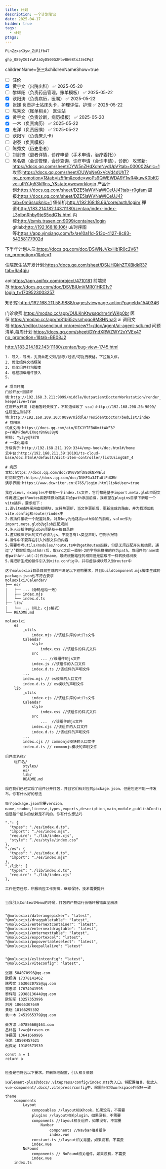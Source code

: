 ```yaml
---
title: 计划
description: 一个计划笔记
date: 2025-04-17
hidden: true
tags:
  - 计划
ptags:
---
```

```
PLnZzxaK3yw_ZiR1fb4T

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
```
childrenName=张三&childrenNameShow=true
- [ ] 汪伦
- [x] 黄宇文（出院出科） ✅ 2025-05-20
- [ ] 黎辉阳（负责药品管理，账单模板） ✅ 2025-05-22
- [x] 欧阳涛（负责病历，医嘱） ✅ 2025-05-22
- [x] 张嫘 负责护士站床头卡，护理评估，护理 ✅ 2025-05-22
- [ ] 陈秀文（账单相关）
医生站
- [x] 黄宇文（负责诊断，病历模板） ✅ 2025-05-20
- [x] 一木（负责病历） ✅ 2025-05-22
- [x] 忠洋（负责医嘱） ✅ 2025-05-22
- [ ] 欧阳军（负责床头卡）
- [ ] 谢泰（负责模板）
- [ ] 陈秀文（历史患者）
- [ ] 刘剑锋（患者详情，诊疗申请（手术申请，治疗委托））
- [ ] 吴名强（会诊管理，会诊查询，诊疗申请（会诊申请），诊断）
攻坚新: https://docs.qq.com/sheet/DYW5nZHdXdmNydUpV?tab=000002&nlc=1
攻坚:https://docs.qq.com/sheet/DUWpNeGxVcVd4dUhT?no_promotion=1&tab=iz5fim&code=woPs9QWEWDA9Y1wR4kuwK0bKCve-uRjYJg53kRlns_Y&state=weworklogin
产品计划:https://docs.qq.com/sheet/DZE5IaWVNaWlCeUJ4?tab=r0gfam
周报:https://docs.qq.com/sheet/DZE5IaWVNaWlCeUJ4?tab=0m6sso&nlc=1
堡垒机:http://192.168.18.66/core/auth/login/
禅道:http://183.214.182.143:11180/zentao/index-index-L3plbnRhby9teS5odG1s.html
内控:http://tsmis.trasen.cn:9099/container/login
gitlab:http://192.168.18.106/
ui/时序图等:https://app.yinxiang.com/fx/ae10a11d-513c-4127-8c83-54258177902d

下半年计划人员:https://docs.qq.com/doc/DSWNJVkxHb1R0c2V6?no_promotion=1&nlc=1

住院医生站开发计划:https://docs.qq.com/sheet/DSlJHQkhZTXBidkR3?tab=6a4gju
 
api:https://app.apifox.com/project/4710181
前端规范:https://docs.qq.com/doc/DSVBIUmVMR01HR01v?login_t=1709523003257

知识库:http://192.168.211.58:9888/pages/viewpage.action?pageId=1540346

门诊收费:https://modao.cc/app/OULKnKtwssqdrm4nWKp0br
医保:https://modao.cc/app/m81b65zvsnhgqo9M8HNnaG
ai 调用文档:https://editor.trasencloud.cn/preview?f=/doc/agent/ai-agent-sdk.md
问题清单,每周计划:https://docs.qq.com/sheet/DYndXRWZWY2xYVEx4?no_promotion=1&tab=BB08J2


http://183.214.182.143:11180/zentao/bug-view-1745.html
```
1. 导入，导出，支持自定义列/排序/过滤/可拖拽表格，下拉输入框，
2. 优化组件文档框架
3. 优化组件打包脚本
4. 远程加载组件接入
5. 
```


```
# 项目环境
门诊开发+测试环境:http://192.168.3.211:9099/middle/OutpatientDoctorWorkstation/render_bf1a1a347e?keepAlive=true
住院开发环境 (刚看暂时失效了，不知道谁改了 sso):http://192.168.208.26:9099/
住院医生测试环境:http://192.168.209.103:9099/middle/residentDoctor/bedList/index
# 益阳三
试点文档:https://docs.qq.com/aio/DZXJYTFBWUmttWWF3?p=YHEMFdeAUIXuqrBnGuJByQ
密码: Yy3yy@7878
# 一体化运维
升级钩子:http://192.168.211.199:3344/omp-hook/doc.html#/home
云中台:http://192.168.211.39:10101/ts-cloud-base/doc.html#/default/dict-item-controller/listUsingGET_4

# 病历
文档:https://docs.qq.com/doc/DVGVGYlNSQkNxWEls
时间轴控件:https://docs.qq.com/doc/DVHFGa3JTa0lFdXRN
演示界面:https://www.dcwriter.cn:8765/login.html?isNoUser=true
```

```
我在views，examples中都有一个index.ts文件，它们都是基于import.meta.glob匹配文件再通过getRoutes函数转换为路由并给path添加前缀，我希望在plugins目录下新增一个vite插件，要求如下：
1.该vite插件采用虚拟模块，支持热更新，当文件更新后，更新生成的路由，并为我添加到vite.config和router/index中
2.该插件接收一个配置对象，对象key为给路由path添加的前缀，value作为import.meta.glob的glob匹配规则
4.传入该插件的glob必须是基于根目录的
3.虚拟模块导出的文件必须为js，不能含有ts类型声明，否则会报错
4.插件中不要存在引入外部文件的内容
5.需要参考utils/modules/route.ts中的getRoutes函数，但是无须匹配开头和结尾，通过‘/’截取后成pathArr后，取src之后一直到-2的字符串拼接的作为path，取组件的name或者pathArr.at(-2)作为name，最终根据路径的相同但是层级不一样转换成树表
5.请把新生成的插件引入到vite.config中，并将虚拟模块导入到router中
```

```
这个moluoxixi目录目前生成的不满足以下结构要求，并且buildComponent.mjs脚本生成的package.json也不符合要求
moluoxixi/Calendar/
├── es/
│   ├── ...（源码结构一致）
│   ├── index.mjs
│   └── index.d.ts
├── lib/
│   └── ...（同上，cjs格式）
└── README.md

moluoxixi
	es
		_utils
			index.mjs //该组件库的utils文件
		Calendar
			style
				index.css //该组件的样式文件
			src
				... //该组件的js文件
			index.js //该组件的入口文件
			index.d.ts //该组件的声明文件
		...
		index.mjs // es模块的入口文件
		index.d.ts // es模块的声明文件
	lib
		_utils
			index.cjs //该组件库的utils文件
		Calendar
			style
				index.css //该组件的样式文件
			src
				...  //该组件的js文件
			index.cjs //该组件的入口文件
			index.d.ts //该组件的声明文件
		...
		index.cjs // commonjs模块的入口文件
		index.d.ts // commonjs模块的声明文件
```

```
组件库名称/
	组件名/
		styles/
		es/
		lib/
		README.md
```

```
现在我们已经实现了组件分开打包，并且它们有对应的package.json，但是它还不能一件发布，你有什么好的想法
```

```
每个package.json需要version，name,readme,license,types,exports,description,main,module,publishConfig,style,peerDependencies,dependencies,devDependencies,sideEffects，但是每个组件的依赖是不同的，你有什么想法吗
```

```
".": {  
  "types": "./es/index.d.ts",  
  "import": "./es/index.mjs",  
  "require": "./lib/index.cjs",
  "style": “./es/style/index.css”
},
"./es": {  
  "types": "./es/index.d.ts",  
  "import": "./es/index.mjs"  
},
"./lib": {  
  "types": "./lib/index.d.ts",  
  "require": "./lib/index.cjs"  
},
```

```
工作任劳任怨，积极响应工作安排，继续保持，技术需要提升


```

```
当我引入ContextMenu的时候，打包的产物运行会循环报错直至崩溃


"@moluoxixi/daterangepicker": "latest",  
"@moluoxixi/draggabletable": "latest",  
"@moluoxixi/enternextcontainer": "latest",  
"@moluoxixi/enternextdragtable": "latest",  
"@moluoxixi/enternexttable": "latest",  
"@moluoxixi/exportexcel": "latest",  
"@moluoxixi/popovertableselect": "latest",  
"@moluoxixi/keepallalive": "latest"


"@moluoxixi/eslintconfig": "latest",  
"@moluoxixi/viteconfig": "latest",
```



```
张嫘 584070996@qq.com
欧杨涛 17378141462
陈秀文 2630620755@qq.com
郑忠洋 17674941595
黎辉阳 2938813644@qq.com
欧阳军 13257353996
刘芳 18665307649
黄瑶 18166295392
袁一木 2451965379@qq.com

聂方淳 a0785660@163.com
吕炜昌 lvwc@trasen.cn
许振国 13641669986
张凯 18508457621
赵挥龙 19189573939
```

```
const a = 1
return a
```


```

```

```
检查是否符合以下要求，并删除老配置，引入相关依赖
```

```
以element-plus的docs/.vitepress/config/index.mts为入口。将配置相关，都放入vue-component/.docs/.vitepress/config中，除国际化和workspace外保持一致
```


```
theme
	components
		Layout
			composables //layout相关hook，如果没有，不需要
			plugins //layout相关plugin，如果没有，不需要
			components //layout相关组件，如果没有，不需要
				Navbar
					components //Navbar相关组件
					index.vue
			constant.ts //layout相关常量，如果没有，不需要
			index.vue
		NoFound
			components // NoFound相关组件，如果没有，不需要
			index.vue
	index.ts
```
